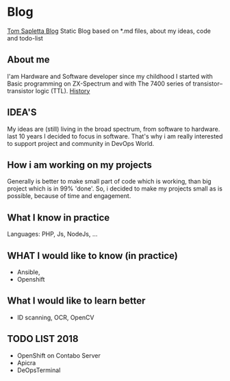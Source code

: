 # Blog
[Tom Sapletta Blog](https://tom-sapletta-com.github.io/Blog/)
Static Blog based on *.md files, about my ideas, code and todo-list


## About me
I'am Hardware and Software developer since my childhood
I started with Basic programming on ZX-Spectrum and with The 7400 series of transistor–transistor logic (TTL).
[History](HISTORY.md)

## IDEA'S
My ideas are (still) living in the broad spectrum, from software to hardware.
last 10 years I decided to focus in software.
That's why i am really interested to support project and community in DevOps World.

## How i am working on my projects
Generally is better to make small part of code which is working, than big project which is in 99% 'done'.
So, i decided to make my projects small as is possible, because of time and engagement.


## What I know in practice
Languages: 
PHP, Js, NodeJs, ...

## WHAT I would like to know (in practice)
* Ansible,
* Openshift

## What I would like to learn better
* ID scanning, OCR, OpenCV 

## TODO LIST 2018
* OpenShift on Contabo Server
* Apicra
* DeOpsTerminal

